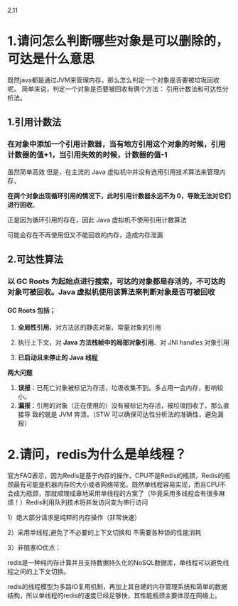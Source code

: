 2.11

# 1.请问怎么判断哪些对象是可以删除的，可达是什么意思

既然java都是通过JVM来管理内存，那么怎么判定一个对象是否要被垃圾回收呢。
简单来说，判定一个对象是否要被回收有俩个方法：
引用计数法和可达性分析法。

## 1.引用计数法

### **在对象中添加一个引用计数器，当有地方引用这个对象的时候，引用计数器的值+1，当引用失效的时候，计数器的值-1**

虽然简单高效
但是，在主流的 Java 虚拟机中并没有选用引用技术算法来管理内存，

**在两个对象出现循环引用的情况下，此时引用计数器永远不为 0，导致无法对它们进行回收**。

正是因为循环引用的存在，因此 Java 虚拟机不使用引用计数算法 

可能会存在不再使用但又不能回收的内存，造成内存泄漏

## 2.可达性算法

### 以 GC Roots 为起始点进行搜索，可达的对象都是存活的，不可达的对象可被回收。Java 虚拟机使用该算法来判断对象是否可被回收

#### GC Roots 包括；

1.  **全局性引用**，对方法区的静态对象、常量对象的引用

2.  执行上下文，对 **Java 方法栈帧中的局部对象引用**、对 JNI handles 对象引用

3.  **已启动且未停止的 Java 线程**

   **两大问题**

   1. **误报**：已死亡对象被标记为存活，垃圾收集不到。多占用一会内存，影响较小。
   2. **漏报**：引用的对象（正在使用的）没有被标记为存活，被垃圾回收了。那么直接导
   致的就是 JVM 奔溃。（STW 可以确保可达性分析法的准确性，避免漏报）





# 2.请问，redis为什么是单线程？

官方FAQ表示，因为Redis是基于内存的操作，CPU不是Redis的瓶颈，Redis的瓶颈最有可能是机器内存的大小或者网络带宽。既然单线程容易实现，而且CPU不会成为瓶颈，那就顺理成章地采用单线程的方案了（毕竟采用多线程会有很多麻烦！）Redis利用队列技术将并发访问变为串行访问

 1）绝大部分请求是纯粹的内存操作（非常快速）

2）采用单线程,避免了不必要的上下文切换和 不需要各种锁的性能消耗

3）非阻塞IO优点：

redis是一种纯内存计算并且支持数据持久化的NoSQL数据库，单线程可以避免线程之间的上下文切换。

redis的线程模型为多路IO复用机制，再加上其自建的内存管理系统和简单的数据结构，所以单线程的redis的速度已经足够快，其性能瓶颈主要体现在网络上。

